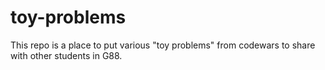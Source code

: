 # toy-problems
This repo is a place to put various "toy problems" from codewars to share with other students in G88.
